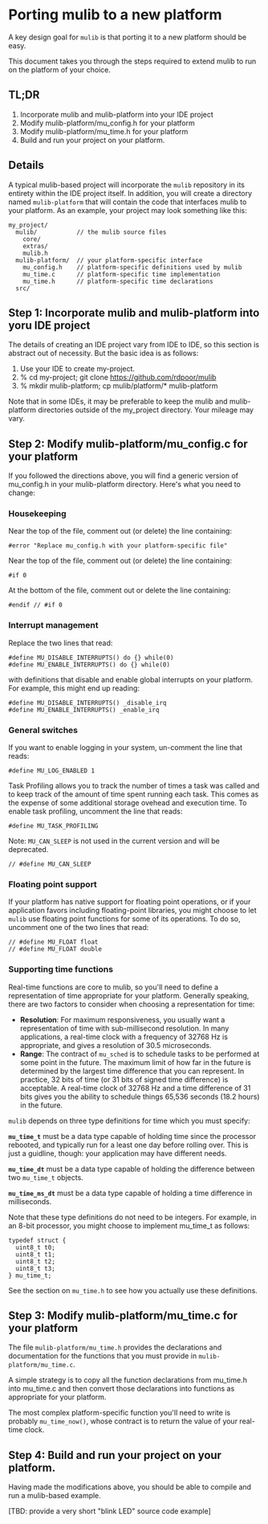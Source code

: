 # Porting mulib to a new platform
A key design goal for `mulib` is that porting it to a new platform should be easy.

This document takes you through the steps required to extend mulib to run on the platform of your choice.

## TL;DR

1. Incorporate mulib and mulib-platform into your IDE project
2. Modify mulib-platform/mu_config.h for your platform
3. Modify mulib-platform/mu_time.h for your platform
4. Build and run your project on your platform.

## Details

A typical mulib-based project will incorporate the `mulib` repository
in its entirety within the IDE project itself.  In addition, you will create a directory named `mulib-platform` that will contain the code that interfaces mulib to your platform.  As an example, your project may look something like this:


```
my_project/
  mulib/           // the mulib source files
    core/
    extras/
    mulib.h
  mulib-platform/  // your platform-specific interface
    mu_config.h    // platform-specific definitions used by mulib
    mu_time.c      // platform-specific time implementation
    mu_time.h      // platform-specific time declarations
  src/
```

## Step 1: Incorporate mulib and mulib-platform into yoru IDE project

The details of creating an IDE project vary from IDE to IDE, so this section is abstract out of necessity.  But the basic idea is as follows:

1. Use your IDE to create my-project.
2. % cd my-project; git clone https://github.com/rdpoor/mulib
3. % mkdir mulib-platform; cp mulib/platform/* mulib-platform

Note that in some IDEs, it may be preferable to keep the mulib and mulib-platform directories outside of the my_project directory.  Your mileage may vary.

## Step 2: Modify mulib-platform/mu_config.c for your platform

If you followed the directions above, you will find a generic version of mu_config.h in your mulib-platform directory.  Here's what you need to change:

### Housekeeping

Near the top of the file, comment out (or delete) the line containing:

    #error "Replace mu_config.h with your platform-specific file"

Near the top of the file, comment out (or delete) the line containing:

    #if 0

At the bottom of the file, comment out or delete the line containing:

    #endif // #if 0


### Interrupt management

Replace the two lines that read:


    #define MU_DISABLE_INTERRUPTS() do {} while(0)
    #define MU_ENABLE_INTERRUPTS() do {} while(0)

with definitions that disable and enable global interrupts on your platform.  For example, this might end up reading:

    #define MU_DISABLE_INTERRUPTS() _disable_irq
    #define MU_ENABLE_INTERRUPTS() _enable_irq

### General switches

If you want to enable logging in your system, un-comment the line that reads:

    #define MU_LOG_ENABLED 1

Task Profiling allows you to track the number of times a task was called and to keep track of the amount of time spent running each task.  This comes as the expense of some additional storage ovehead and execution time.  To enable task profiling, uncomment the line that reads:

    #define MU_TASK_PROFILING

Note: `MU_CAN_SLEEP` is not used in the current version and will be deprecated.

    // #define MU_CAN_SLEEP

### Floating point support

If your platform has native support for floating point operations, or if your application favors including floating-point libraries, you might choose to let `mulib` use floating point functions for some of its operations.  To do so, uncomment one of the two lines that read:

    // #define MU_FLOAT float
    // #define MU_FLOAT double

### Supporting time functions

Real-time functions are core to mulib, so you'll need to define a representation of time appropriate for your platform.  Generally speaking, there are two factors to consider when choosing a representation for time:

* **Resolution**: For maximum responsiveness, you usually want a representation of time with sub-millisecond resolution.  In many applications, a real-time clock with a frequency of 32768 Hz is appropriate, and gives a resolution of 30.5 microseconds.
* **Range**: The contract of `mu_sched` is to schedule tasks to be performed at some point in the future.  The maximum limit of how far in the future is determined by the largest time difference that you can represent.  In practice, 32 bits of time (or 31 bits of signed time difference) is acceptable.  A real-time clock of 32768 Hz and a time difference of 31 bits gives you the ability to schedule things 65,536 seconds (18.2 hours) in the future.

`mulib` depends on three type definitions for time which you must specify:

**`mu_time_t`** must be a data type capable of holding time since the processor rebooted, and typically run for a least one day before rolling over.  This is just a guidline, though: your application may have different needs.

**`mu_time_dt`** must be a data type capable of holding the difference between two `mu_time_t` objects.

**`mu_time_ms_dt`** must be a data type capable of holding a time difference in milliseconds.

Note that these type definitions do not need to be integers.  For example, in an 8-bit processor, you might choose to implement mu_time_t as follows:

    typedef struct {
      uint8_t t0;
      uint8_t t1;
      uint8_t t2;
      uint8_t t3;
    } mu_time_t;

See the section on `mu_time.h` to see how you actually use these definitions.

## Step 3: Modify mulib-platform/mu_time.c for your platform

The file `mulib-platform/mu_time.h` provides the declarations and documentation for the functions that you must provide in `mulib-platform/mu_time.c`.

A simple strategy is to copy all the function declarations from mu_time.h into mu_time.c and then convert those declarations into functions as appropriate for your platform.

The most complex platform-specific function you'll need to write is probably `mu_time_now()`, whose contract is to return the value of your real-time clock.

## Step 4: Build and run your project on your platform.

Having made the modifications above, you should be able to compile and run a mulib-based example.

[TBD: provide a very short "blink LED" source code example]
